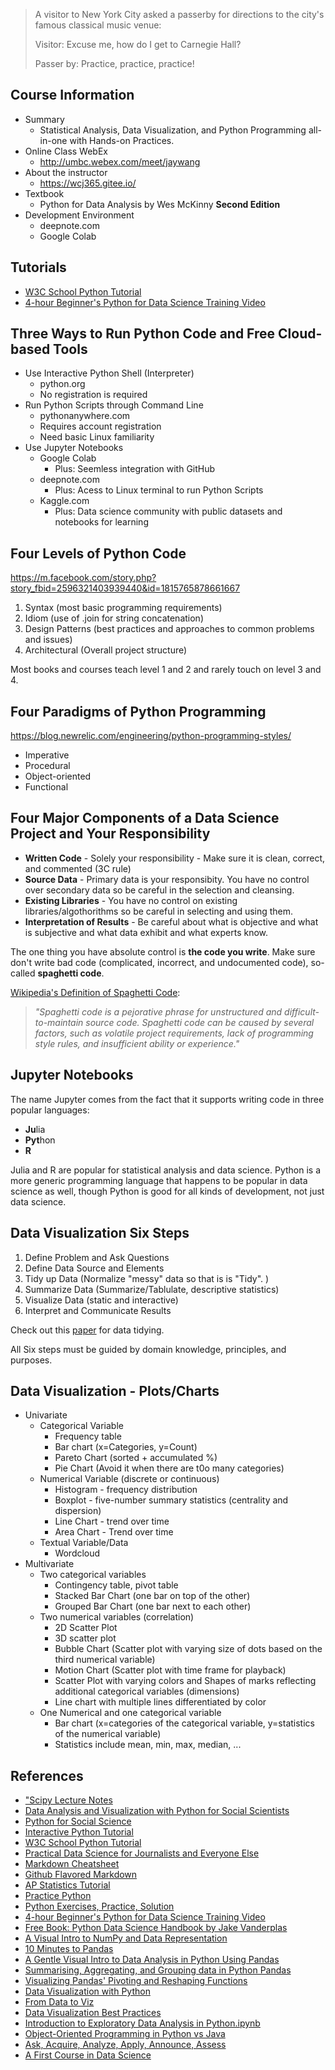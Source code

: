 >
> A visitor to New York City asked a passerby for 
> directions to the city's famous classical music venue:
>
> Visitor: Excuse me, how do I get to Carnegie Hall?
>
> Passer by: Practice, practice, practice!
> 


## Course Information
- Summary
    - Statistical Analysis, Data Visualization, and Python Programming all-in-one with Hands-on Practices.
- Online Class WebEx
    - http://umbc.webex.com/meet/jaywang
- About the instructor
    - https://wcj365.gitee.io/
- Textbook 
    - Python for Data Analysis by Wes McKinny **Second Edition**
- Development Environment
    - deepnote.com
    - Google Colab

## Tutorials
- [W3C School Python Tutorial](https://www.w3schools.com/python/default.asp)
- [4-hour Beginner's Python for Data Science Training Video](https://www.youtube.com/watch?v=r-uOLxNrNk8&feature=emb_title&fbclid=IwAR0qJPcqezRICXAx1TAR28Ca5hrw_H9HkMOzyUWPFhyer4G2Lxxs4YdwYIY)

## Three Ways to Run Python Code and Free Cloud-based Tools
- Use Interactive Python Shell (Interpreter) 
    - python.org 
    - No registration is required
- Run Python Scripts through Command Line
    - pythonanywhere.com
    - Requires account registration
    - Need basic Linux familiarity
- Use Jupyter Notebooks
    - Google Colab
        - Plus: Seemless integration with GitHub
    - deepnote.com 
        - Plus: Acess to Linux terminal to run Python Scripts  
    - Kaggle.com
        - Plus: Data science community with public datasets and notebooks for learning 

## Four Levels of Python Code
https://m.facebook.com/story.php?story_fbid=2596321403939440&id=1815765878661667
1. Syntax (most basic programming requirements)
2. Idiom (use of .join for string concatenation)
3. Design Patterns (best practices and approaches to common problems and issues)
4. Architectural (Overall project structure)

Most books and courses teach level 1 and 2 and rarely touch on level 3 and 4.

## Four Paradigms of Python Programming
https://blog.newrelic.com/engineering/python-programming-styles/
- Imperative
- Procedural
- Object-oriented
- Functional

## Four Major Components of a Data Science Project and Your Responsibility
- **Written Code** - Solely your responsibility - Make sure it is clean, correct, and commented (3C rule)
- **Source Data** - Primary data is your responsibity. You have no control over secondary data so be careful in the selection and cleansing.
- **Existing Libraries** - You have no control on existing libraries/algothorithms so be careful in selecting and using them.
- **Interpretation of Results** - Be careful about what is objective and what is subjective and what data exhibit and what experts know.

The one thing you have absolute control is **the code you write**. Make sure don't write bad code (complicated, incorrect, and undocumented code), so-called **spaghetti code**.

[Wikipedia's Definition of Spaghetti Code](https://en.wikipedia.org/wiki/Spaghetti_code): 

> *"Spaghetti code is a pejorative phrase for unstructured and difficult-to-maintain source code. 
> Spaghetti code can be caused by several factors, such as volatile project requirements, 
> lack of programming style rules, and insufficient ability or experience."*

## Jupyter Notebooks
The name Jupyter comes from the fact that it supports writing code in three popular languages:
- **Ju**lia
- **Pyt**hon
- **R**

Julia and R are popular for statistical analysis and data science. Python is a more generic programming language that happens to be popular in data science as well, though Python is good for all kinds of development, not just data science.

## Data Visualization Six Steps
1. Define Problem and Ask Questions
2. Define Data Source and Elements
3. Tidy up Data (Normalize "messy" data so that is is "Tidy". )
4. Summarize Data (Summarize/Tablulate, descriptive statistics)
5. Visualize Data (static and interactive)
6. Interpret and Communicate Results

Check out this [paper](https://www.jstatsoft.org/article/view/v059i10) for data tidying.

All Six steps must be guided by domain knowledge, principles, and purposes. 

## Data Visualization - Plots/Charts
- Univariate
   - Categorical Variable 
       - Frequency table
       - Bar chart (x=Categories, y=Count)
       - Pareto Chart (sorted + accumulated %)
       - Pie Chart (Avoid it when there are t0o many categories)
   - Numerical Variable (discrete or continuous)
       - Histogram - frequency distribution 
       - Boxplot - five-number summary statistics (centrality and dispersion)
       - Line Chart - trend over time
       - Area Chart - Trend over time
   - Textual Variable/Data
       - Wordcloud
- Multivariate
   - Two categorical variables 
       - Contingency table, pivot table 
       - Stacked Bar Chart (one bar on top of the other)
       - Grouped Bar Chart (one bar next to each other)
   - Two numerical variables (correlation)
       - 2D Scatter Plot
       - 3D scatter plot
       - Bubble Chart (Scatter plot with varying size of dots based on the third numerical variable)
       - Motion Chart (Scatter plot with time frame for playback)
       - Scatter Plot with varying colors and Shapes of marks reflecting additional categorical variables (dimensions)
       - Line chart with multiple lines differentiated by color
   - One Numerical and one categorical variable
       - Bar chart (x=categories of the categorical variable, y=statistics of the numerical variable)
       - Statistics include mean, min, max, median, ...

## References
- ["Scipy Lecture Notes](http://scipy-lectures.org/index.html)
- [Data Analysis and Visualization with Python for Social Scientists](https://datacarpentry.org/python-socialsci/)
- [Python for Social Science](https://gawron.sdsu.edu/python_for_ss/course_core/book_draft/index.html)
- [Interactive Python Tutorial](http://littlecolumns.com/learn/python/)
- [W3C School Python Tutorial](https://www.w3schools.com/python/default.asp)
- [Practical Data Science for Journalists and Everyone Else](https://investigate.ai/)
- [Markdown Cheatsheet](https://www.markdownguide.org/cheat-sheet/)
- [Github Flavored Markdown](https://guides.github.com/pdfs/markdown-cheatsheet-online.pdf)
- [AP Statistics Tutorial](https://stattrek.com/tutorials/ap-statistics-tutorial.aspx)
- [Practice Python](https://www.practicepython.org/)
- [Python Exercises, Practice, Solution](https://www.w3resource.com/python-exercises/)
- [4-hour Beginner's Python for Data Science Training Video](https://www.youtube.com/watch?v=r-uOLxNrNk8&feature=emb_title&fbclid=IwAR0qJPcqezRICXAx1TAR28Ca5hrw_H9HkMOzyUWPFhyer4G2Lxxs4YdwYIY)
- [Free Book: Python Data Science Handbook by Jake Vanderplas](https://github.com/jakevdp/PythonDataScienceHandbook)
- [A Visual Intro to NumPy and Data Representation](http://jalammar.github.io/visual-numpy/)
- [10 Minutes to Pandas](https://pandas.pydata.org/pandas-docs/stable/user_guide/10min.html)
- [A Gentle Visual Intro to Data Analysis in Python Using Pandas](http://jalammar.github.io/gentle-visual-intro-to-data-analysis-python-pandas/)
- [Summarising, Aggregating, and Grouping data in Python Pandas](https://www.shanelynn.ie/summarising-aggregation-and-grouping-data-in-python-pandas/)
- [Visualizing Pandas' Pivoting and Reshaping Functions](http://jalammar.github.io/visualizing-pandas-pivoting-and-reshaping/)
- [Data Visualization with Python](https://www.shanelynn.ie/data-visualisation-in-python-pycon-dublin-2018-presentation/)
- [From Data to Viz](https://www.data-to-viz.com/)
- [Data Visualization Best Practices](https://mode.com/analytics-dispatch/data-visualization-best-practices/)
- [Introduction to Exploratory Data Analysis in Python.ipynb](https://github.com/ilyagerner/pandas/blob/master/Introduction%20to%20Exploratory%20Data%20Analysis%20in%20Python.ipynb)
- [Object-Oriented Programming in Python vs Java](https://realpython.com/oop-in-python-vs-java/)
- [Ask, Acquire, Analyze, Apply, Announce, Assess](https://qcc.qlik.com/mod/resource/view.php?id=21115) 
- [A First Course in Data Science](https://arxiv.org/pdf/1905.03121.pdf)
